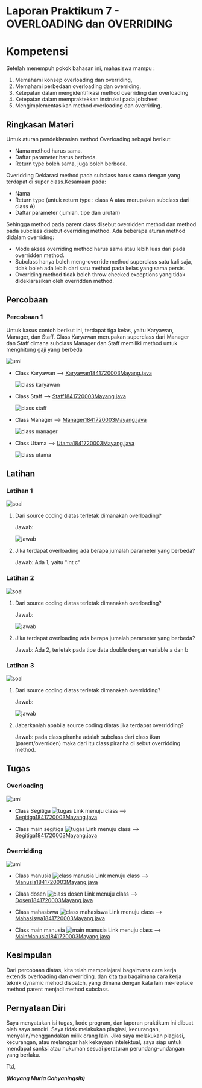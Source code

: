 # Laporan Praktikum 7 - OVERLOADING dan OVERRIDING
# Kompetensi
Setelah menempuh pokok bahasan ini, mahasiswa mampu :
1. Memahami konsep overloading dan overriding,
2. Memahami perbedaan overloading dan overriding,
3. Ketepatan dalam mengidentifikasi method overriding dan overloading
4. Ketepatan dalam mempraktekkan instruksi pada jobsheet
5. Mengimplementasikan method overloading dan overriding.

## Ringkasan Materi
Untuk aturan pendeklarasian method Overloading sebagai berikut:
- Nama method harus sama.
- Daftar parameter harus berbeda.
- Return type boleh sama, juga boleh berbeda.

Overidding
Deklarasi method pada subclass harus sama dengan yang terdapat di super class.Kesamaan pada:
- Nama
- Return type (untuk return type : class A atau merupakan subclass dari class A)
- Daftar parameter (jumlah, tipe dan urutan)

Sehingga method pada parent class disebut overridden method dan method pada subclass disebut overriding method. Ada beberapa aturan method didalam overriding:
- Mode akses overriding method harus sama atau lebih luas dari pada overridden method.
- Subclass hanya boleh meng-override method superclass satu kali saja, tidak boleh ada lebih dari satu method pada kelas yang sama persis.
- Overriding method tidak boleh throw checked exceptions yang tidak dideklarasikan oleh overridden method.

## Percobaan
### Percobaan 1
Untuk kasus contoh berikut ini, terdapat tiga kelas, yaitu Karyawan, Manager, dan Staff. Class Karyawan merupakan superclass dari Manager dan Staff dimana subclass Manager dan Staff memiliki method untuk menghitung gaji yang berbeda

![uml](img/uml1.PNG)

- Class Karyawan --> [Karyawan1841720003Mayang.java](../../src/7_Overloading_dan_Overriding/Karyawan1841720003Mayang.java)

    ![class karyawan](img/karyawan.PNG)

- Class Staff --> [Staff1841720003Mayang.java](../../src/7_Overloading_dan_Overriding/Staff1841720003Mayang.java)

    ![class staff](img/staff.PNG)

- Class Manager --> [Manager1841720003Mayang.java](../../src/7_Overloading_dan_Overriding/Manager1841720003Mayang.java)

    ![class manager](img/manager.PNG)

- Class Utama --> [Utama1841720003Mayang.java](../../src/7_Overloading_dan_Overriding/Utama1841720003Mayang.java)

    ![class utama](img/utama.PNG)

## Latihan
### Latihan 1
![soal](img/latihan.PNG)

1. Dari source coding diatas terletak dimanakah overloading?
    
    Jawab:

    ![jawab](img/jawab1.PNG)

2. Jika terdapat overloading ada berapa jumalah parameter yang berbeda?

    Jawab:
    Ada 1, yaitu "int c"

### Latihan 2
![soal](img/latihan2.PNG)

1. Dari source coding diatas terletak dimanakah overloading?
    
    Jawab:

    ![jawab](img/jawab2.PNG)

2. Jika terdapat overloading ada berapa jumalah parameter yang berbeda?

    Jawab: 
    Ada 2, terletak pada tipe data double dengan variable a dan b

### Latihan 3
![soal](img/latihan3.PNG)

1. Dari source coding diatas terletak dimanakah overridding?
    
    Jawab:

    ![jawab](img/jawab3.PNG)

2. Jabarkanlah apabila source coding diatas jika terdapat overridding?

    Jawab: 
    pada class piranha adalah subclass dari class ikan (parent/overriden) maka dari itu class piranha di sebut overridding method.

## Tugas
### Overloading
![uml](img/tugas1.PNG)

- Class Segitiga
    ![tugas](img/segitiga.PNG)
    Link menuju class --> [Segitiga1841720003Mayang.java](../../src/7_Overloading_dan_Overriding/Segitiga1841720003Mayang.java)

- Class main segitiga
    ![tugas](img/mainsegi.PNG)
    Link menuju class --> [Segitiga1841720003Mayang.java](../../src/7_Overloading_dan_Overriding/MainSegitiga1841720003Mayang.java)

### Overridding
![uml](img/tugas2.PNG)

- Class manusia
    ![class manusia](img/manusia.PNG)
    Link menuju class --> [Manusia1841720003Mayang.java](../../src/7_Overloading_dan_Overriding/Manusia1841720003Mayang.java)

- Class dosen
    ![class dosen](img/dosen.PNG)
    Link menuju class --> [Dosen1841720003Mayang.java](../../src/7_Overloading_dan_Overriding/Dosen1841720003Mayang.java)

- Class mahasiswa
    ![class mahasiswa](img/mahasiswa.PNG)
    Link menuju class --> [Mahasiswa1841720003Mayang.java](../../src/7_Overloading_dan_Overriding/Mahasiswa1841720003Mayang.java)

- Class main manusia
    ![main manusia](img/mainmanusia.PNG)
    Link menuju class --> [MainManusia1841720003Mayang.java](../../src/7_Overloading_dan_Overriding/MainManusia1841720003Mayang.java)

## Kesimpulan
Dari percobaan diatas, kita telah mempelajarai bagaimana cara kerja extends overloading dan overriding. dan kita tau bagaimana cara kerja teknik dynamic mehod dispatch, yang dimana dengan kata lain me-replace method parent menjadi method subclass.

## Pernyataan Diri
Saya menyatakan isi tugas, kode program, dan laporan praktikum ini dibuat oleh saya sendiri. Saya tidak melakukan plagiasi, kecurangan, menyalin/menggandakan milik orang lain. Jika saya melakukan plagiasi, kecurangan, atau melanggar hak kekayaan intelektual, saya siap untuk mendapat sanksi atau hukuman sesuai peraturan perundang-undangan yang berlaku.

Ttd,

***(Mayang Muria Cahyaningsih)***